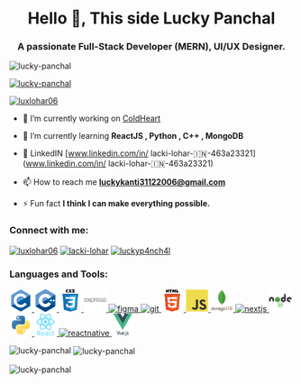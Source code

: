 <h1 align="center">Hello 👋, This side Lucky Panchal</h1>
<h3 align="center">A passionate Full-Stack Developer (MERN), UI/UX Designer.</h3>

<p align="left"> <img src="https://komarev.com/ghpvc/?username=lucky-panchal&label=Profile%20views&color=0e75b6&style=flat" alt="lucky-panchal" /> </p>

<p align="left"> <a href="https://github.com/ryo-ma/github-profile-trophy"><img src="https://github-profile-trophy.vercel.app/?username=lucky-panchal" alt="lucky-panchal" /></a> </p>

<p align="left"> <a href="https://twitter.com/luxlohar06" target="blank"><img src="https://img.shields.io/twitter/follow/luxlohar06?logo=twitter&style=for-the-badge" alt="luxlohar06" /></a> </p>

- 🔭 I’m currently working on [ColdHeart](https://github.com/lucky-panchal/Coffee-Project-Team.git)

- 🌱 I’m currently learning **ReactJS , Python , C++ , MongoDB**

- 📝 LinkedIN [www.linkedin.com/in/ lacki-lohar-🇮🇳-463a23321](www.linkedin.com/in/ lacki-lohar-🇮🇳-463a23321)

- 📫 How to reach me **luckykanti31122006@gmail.com**

- ⚡ Fun fact **I think I can make everything possible.**

<h3 align="left">Connect with me:</h3>
<p align="left">
<a href="https://twitter.com/luxlohar06" target="blank"><img align="center" src="https://raw.githubusercontent.com/rahuldkjain/github-profile-readme-generator/master/src/images/icons/Social/twitter.svg" alt="luxlohar06" height="30" width="40" /></a>
<a href="https://linkedin.com/in/lacki-lohar" target="blank"><img align="center" src="https://raw.githubusercontent.com/rahuldkjain/github-profile-readme-generator/master/src/images/icons/Social/linked-in-alt.svg" alt="lacki-lohar" height="30" width="40" /></a>
<a href="https://instagram.com/luckyp4nch4l" target="blank"><img align="center" src="https://raw.githubusercontent.com/rahuldkjain/github-profile-readme-generator/master/src/images/icons/Social/instagram.svg" alt="luckyp4nch4l" height="30" width="40" /></a>
</p>

<h3 align="left">Languages and Tools:</h3>
<p align="left"> <a href="https://www.cprogramming.com/" target="_blank" rel="noreferrer"> <img src="https://raw.githubusercontent.com/devicons/devicon/master/icons/c/c-original.svg" alt="c" width="40" height="40"/> </a> <a href="https://www.w3schools.com/cpp/" target="_blank" rel="noreferrer"> <img src="https://raw.githubusercontent.com/devicons/devicon/master/icons/cplusplus/cplusplus-original.svg" alt="cplusplus" width="40" height="40"/> </a> <a href="https://www.w3schools.com/css/" target="_blank" rel="noreferrer"> <img src="https://raw.githubusercontent.com/devicons/devicon/master/icons/css3/css3-original-wordmark.svg" alt="css3" width="40" height="40"/> </a> <a href="https://expressjs.com" target="_blank" rel="noreferrer"> <img src="https://raw.githubusercontent.com/devicons/devicon/master/icons/express/express-original-wordmark.svg" alt="express" width="40" height="40"/> </a> <a href="https://www.figma.com/" target="_blank" rel="noreferrer"> <img src="https://www.vectorlogo.zone/logos/figma/figma-icon.svg" alt="figma" width="40" height="40"/> </a> <a href="https://git-scm.com/" target="_blank" rel="noreferrer"> <img src="https://www.vectorlogo.zone/logos/git-scm/git-scm-icon.svg" alt="git" width="40" height="40"/> </a> <a href="https://www.w3.org/html/" target="_blank" rel="noreferrer"> <img src="https://raw.githubusercontent.com/devicons/devicon/master/icons/html5/html5-original-wordmark.svg" alt="html5" width="40" height="40"/> </a> <a href="https://developer.mozilla.org/en-US/docs/Web/JavaScript" target="_blank" rel="noreferrer"> <img src="https://raw.githubusercontent.com/devicons/devicon/master/icons/javascript/javascript-original.svg" alt="javascript" width="40" height="40"/> </a> <a href="https://www.mongodb.com/" target="_blank" rel="noreferrer"> <img src="https://raw.githubusercontent.com/devicons/devicon/master/icons/mongodb/mongodb-original-wordmark.svg" alt="mongodb" width="40" height="40"/> </a> <a href="https://nextjs.org/" target="_blank" rel="noreferrer"> <img src="https://cdn.worldvectorlogo.com/logos/nextjs-2.svg" alt="nextjs" width="40" height="40"/> </a> <a href="https://nodejs.org" target="_blank" rel="noreferrer"> <img src="https://raw.githubusercontent.com/devicons/devicon/master/icons/nodejs/nodejs-original-wordmark.svg" alt="nodejs" width="40" height="40"/> </a> <a href="https://www.python.org" target="_blank" rel="noreferrer"> <img src="https://raw.githubusercontent.com/devicons/devicon/master/icons/python/python-original.svg" alt="python" width="40" height="40"/> </a> <a href="https://reactjs.org/" target="_blank" rel="noreferrer"> <img src="https://raw.githubusercontent.com/devicons/devicon/master/icons/react/react-original-wordmark.svg" alt="react" width="40" height="40"/> </a> <a href="https://reactnative.dev/" target="_blank" rel="noreferrer"> <img src="https://reactnative.dev/img/header_logo.svg" alt="reactnative" width="40" height="40"/> </a> <a href="https://vuejs.org/" target="_blank" rel="noreferrer"> <img src="https://raw.githubusercontent.com/devicons/devicon/master/icons/vuejs/vuejs-original-wordmark.svg" alt="vuejs" width="40" height="40"/> </a> </p>

<p><img align="left" src="https://github-readme-stats.vercel.app/api/top-langs?username=lucky-panchal&show_icons=true&locale=en&layout=compact" alt="lucky-panchal" /></p>

<p>&nbsp;<img align="center" src="https://github-readme-stats.vercel.app/api?username=lucky-panchal&show_icons=true&locale=en" alt="lucky-panchal" /></p>

<p><img align="center" src="https://github-readme-streak-stats.herokuapp.com/?user=lucky-panchal&" alt="lucky-panchal" /></p>
